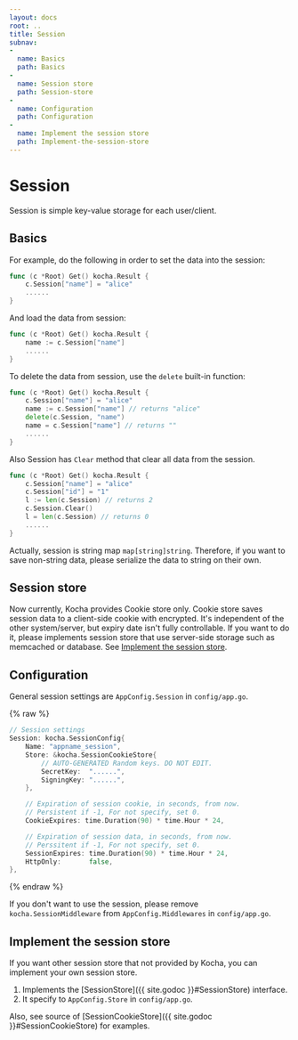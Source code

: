 ```yaml
---
layout: docs
root: ..
title: Session
subnav:
-
  name: Basics
  path: Basics
-
  name: Session store
  path: Session-store
-
  name: Configuration
  path: Configuration
-
  name: Implement the session store
  path: Implement-the-session-store
---
```


# Session <a id="Session"></a>

Session is simple key-value storage for each user/client.

## Basics <a id="Basics"></a>

For example, do the following in order to set the data into the session:

```go
func (c *Root) Get() kocha.Result {
    c.Session["name"] = "alice"
    ......
}
```

And load the data from session:

```go
func (c *Root) Get() kocha.Result {
    name := c.Session["name"]
    ......
}
```

To delete the data from session, use the `delete` built-in function:

```go
func (c *Root) Get() kocha.Result {
    c.Session["name"] = "alice"
    name := c.Session["name"] // returns "alice"
    delete(c.Session, "name")
    name = c.Session["name"] // returns ""
    ......
}
```

Also Session has `Clear` method that clear all data from the session.

```go
func (c *Root) Get() kocha.Result {
    c.Session["name"] = "alice"
    c.Session["id"] = "1"
    l := len(c.Session) // returns 2
    c.Session.Clear()
    l = len(c.Session) // returns 0
    ......
}
```

Actually, session is string map `map[string]string`.
Therefore, if you want to save non-string data, please serialize the data to string on their own.

## Session store <a id="Session-store"></a>

Now currently, Kocha provides Cookie store only.
Cookie store saves session data to a client-side cookie with encrypted.
It's independent of the other system/server, but expiry date isn't fully controllable.
If you want to do it, please implements session store that use server-side storage such as memcached or database. See [Implement the session store](#Implement-the-session-store).

## Configuration <a id="Configuration"></a>

General session settings are `AppConfig.Session` in `config/app.go`.

{% raw %}
```go
// Session settings
Session: kocha.SessionConfig{
    Name: "appname_session",
    Store: &kocha.SessionCookieStore{
        // AUTO-GENERATED Random keys. DO NOT EDIT.
        SecretKey:  "......",
        SigningKey: "......",
    },

    // Expiration of session cookie, in seconds, from now.
    // Persistent if -1, For not specify, set 0.
    CookieExpires: time.Duration(90) * time.Hour * 24,

    // Expiration of session data, in seconds, from now.
    // Perssitent if -1, For not specify, set 0.
    SessionExpires: time.Duration(90) * time.Hour * 24,
    HttpOnly:       false,
},
```
{% endraw %}

If you don't want to use the session, please remove `kocha.SessionMiddleware` from `AppConfig.Middlewares` in `config/app.go`.

## Implement the session store <a id="Implement-the-session-store"></a>

If you want other session store that not provided by Kocha, you can implement your own session store.

1. Implements the [SessionStore]({{ site.godoc }}#SessionStore) interface.
1. It specify to `AppConfig.Store` in `config/app.go`.

Also, see source of [SessionCookieStore]({{ site.godoc }}#SessionCookieStore) for examples.
